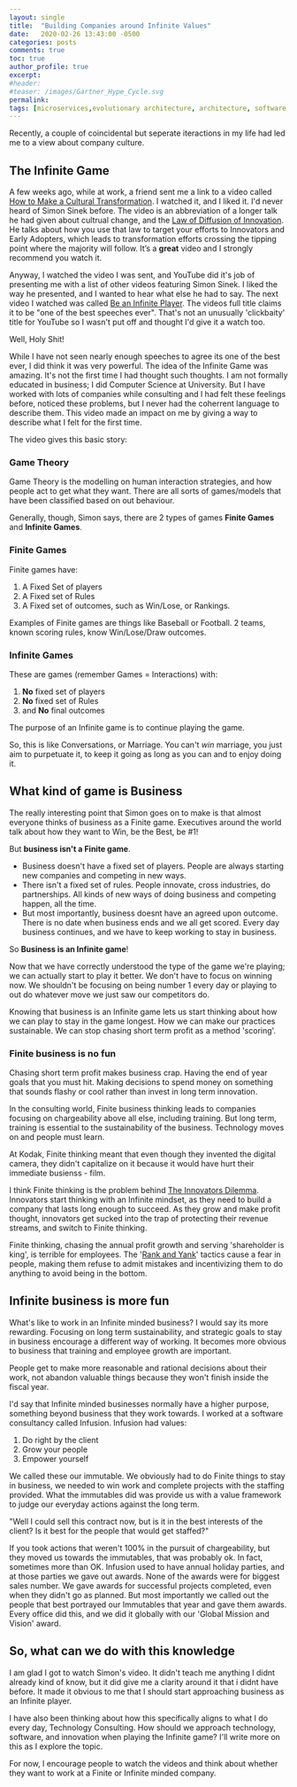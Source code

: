 ```yaml
---
layout: single
title:  "Building Companies around Infinite Values"
date:   2020-02-26 13:43:00 -0500
categories: posts
comments: true
toc: true
author_profile: true
excerpt:  
#header:
#teaser: /images/Gartner_Hype_Cycle.svg
permalink: 
tags: [microservices,evolutionary architecture, architecture, software engineering]
---
```


Recently, a couple of coincidental but seperate iteractions in my life had led me to a view about company culture.

## The Infinite Game

A few weeks ago, while at work, a friend sent me a link to a video called [How to Make a Cultural Transformation](https://www.youtube.com/watch?v=N9d0NqSztWA).
I watched it, and I liked it.
I'd never heard of Simon Sinek before.
The video is an abbreviation of a longer talk he had given about cultrual change, and the [Law of Diffusion of Innovation](https://en.wikipedia.org/wiki/Diffusion_of_innovations).
He talks about how you use that law to target your efforts to Innovators and Early Adopters, which leads to transformation efforts crossing the tipping point where the majority will follow.
It’s a **great** video and I strongly recommend you watch it.

Anyway, I watched the video I was sent, and YouTube did it's job of presenting me with a list of other videos featuring Simon Sinek.
I liked the way he presented, and I wanted to hear what else he had to say.
The next video I watched was called [Be an Infinite Player](https://www.youtube.com/watch?v=KbYzF6Zy5tY). The videos full title claims it to be "one of the best speeches ever".
That's not an unusually 'clickbaity' title for YouTube so I wasn't put off and thought I'd give it a watch too.

Well, Holy Shit!

While I have not seen nearly enough speeches to agree its one of the best ever, I did think it was very powerful.
The idea of the Infinite Game was amazing.
It's not the first time I had thought such thoughts.
I am not formally educated in business; I did Computer Science at University.
But I have worked with lots of companies while consulting and I had felt these feelings before, noticed these problems, but I never had the coherrent language to describe them.
This video made an impact on me by giving a way to describe what I felt for the first time.

The video gives this basic story:

### Game Theory

Game Theory is the modelling on human interaction strategies, and how people act to get what they want. There are all sorts of games/models that have been classified based on out behaviour.

Generally, though, Simon says, there are 2 types of games **Finite Games** and **Infinite Games**.

### Finite Games

Finite games have:

1. A Fixed Set of players
2. A Fixed set of Rules
3. A Fixed set of outcomes, such as Win/Lose, or Rankings.

Examples of Finite games are things like Baseball or Football.
2 teams, known scoring rules, know Win/Lose/Draw outcomes.

### Infinite Games

These are games (remember Games = Interactions) with:

1. **No** fixed set of players
2. **No** fixed set of Rules
3. and **No** final outcomes

The purpose of an Infinite game is to continue playing the game.

So, this is like Conversations, or Marriage. You can't *win* marriage, you just aim to purpetuate it, to keep it going as long as you can and to enjoy doing it.

## What kind of game is Business

The really interesting point that Simon goes on to make is that almost everyone thinks of business as a Finite game.
Executives around the world talk about how they want to Win, be the Best, be #1!

But **business isn't a Finite game**.

- Business doesn't have a fixed set of players. People are always starting new companies and competing in new ways. 
- There isn't a fixed set of rules. People innovate, cross industries, do partnerships. All kinds of new ways of doing business and competing happen, all the time. 
- But most importantly, business doesnt have an agreed upon outcome. There is no date when business ends and we all get scored. Every day business continues, and we have to keep working to stay in business.

So **Business is an Infinite game**!

Now that we have correctly understood the type of the game we're playing; we can actually start to play it better.
We don't have to focus on winning now. We shouldn't be focusing on being number 1 every day or playing to out do whatever move we just saw our competitors do.

Knowing that business is an Infinite game lets us start thinking about how we can play to stay in the game longest.
How we can make our practices sustainable.
We can stop chasing short term profit as a method 'scoring'.

### Finite business is no fun

Chasing short term profit makes business crap.
Having the end of year goals that you must hit.
Making decisions to spend money on something that sounds flashy or cool rather than invest in long term innovation.

In the consulting world, Finite business thinking leads to companies focusing on chargeability above all else, including training. But long term, training is essential to the sustainability of the business.
Technology moves on and people must learn.

At Kodak, Finite thinking meant that even though they invented the digital camera, they didn't capitalize on it because it would have hurt their immediate busienss - film.

I think Finite thinking is the problem behind [The Innovators Dilemma](https://www.amazon.com/Innovators-Dilemma-Technologies-Management-Innovation/dp/1633691780/). Innovators start thinking with an Infinite mindset, as they need to build a company that lasts long enough to succeed.
As they grow and make profit thought, innovators get sucked into the trap of protecting their revenue streams, and switch to Finite thinking.

Finite thinking, chasing the annual profit growth and serving 'shareholder is king', is terrible for employees.
The '[Rank and Yank](https://en.wikipedia.org/wiki/Vitality_curve)' tactics cause a fear in people, making them refuse to admit mistakes and incentivizing them to do anything to avoid being in the bottom.

## Infinite business is more fun

What's like to work in an Infinite minded business?
I would say its more rewarding.
Focusing on long term sustainability, and strategic goals to stay in business encourage a different way of working.
It becomes more obvious to business that training and employee growth are important.

People get to make more reasonable and rational decisions about their work, not abandon valuable things because they won't finish inside the fiscal year.

I'd say that Infinite minded businesses normally have a higher purpose, something beyond business that they work towards.
I worked at a software consultancy called Infusion.
Infusion had values:

1. Do right by the client
2. Grow your people
3. Empower yourself

We called these our immutable.
We obviously had to do Finite things to stay in business, we needed to win work and complete projects with the staffing provided.
What the immutables did was provide us with a value framework to judge our everyday actions against the long term.

"Well I could sell this contract now, but is it in the best interests of the client? Is it best for the people that would get staffed?"

If you took actions that weren't 100% in the pursuit of chargeability, but they moved us towards the immutables, that was probably ok. In fact, sometimes more than OK.
Infusion used to have annual holiday parties, and at those parties we gave out awards. None of the awards were for biggest sales number.
We gave awards for successful projects completed, even when they didn't go as planned. But most importantly we called out the people that best portrayed our Immutables that year and gave them awards. Every office did this, and we did it globally with our 'Global Mission and Vision' award.

## So, what can we do with this knowledge

I am glad I got to watch Simon's video. It didn't teach me anything I didnt already kind of know, but it did give me a clarity around it that i didnt have before. 
It made it obvious to me that I should start approaching business as an Infinite player.

I have also been thinking about how this specifically aligns to what I do every day, Technology Consulting.
How should we approach technology, software, and innovation when playing the Infinite game? I'll write more on this as I explore the topic.

For now, I encourage people to watch the videos and think about whether they want to work at a Finite or Infinite minded company.
